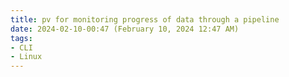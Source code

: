 ```yaml
---
title: pv for monitoring progress of data through a pipeline
date: 2024-02-10-00:47 (February 10, 2024 12:47 AM)
tags:
- CLI
- Linux
---
```

